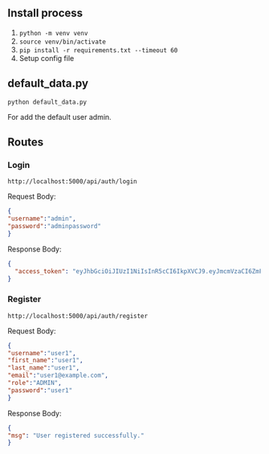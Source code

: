 
## Install process
1. `python -m venv venv`
2. `source venv/bin/activate`
3. `pip install -r requirements.txt --timeout 60`
4. Setup config file

## default_data.py
```
python default_data.py
```

For add the default user admin.

## Routes

### Login

`http://localhost:5000/api/auth/login`

Request Body:
```json
{
"username":"admin",
"password":"adminpassword"
}
```
Response Body:
```json
{
  "access_token": "eyJhbGciOiJIUzI1NiIsInR5cCI6IkpXVCJ9.eyJmcmVzaCI6ZmFsc2UsImlhdCI6MTcyMjUyMjM1NiwianRpIjoiMWIwMWQzZmUtMjc5OC00MTAxLWFhNzktYjM0YmI4NzU0MjFjIiwidHlwZSI6ImFjY2VzcyIsInN1YiI6eyJpZCI6MSwicm9sZSI6IkFETUlOIn0sIm5iZiI6MTcyMjUyMjM1NiwiY3NyZiI6IjljMmRiNWNkLTM0ZTEtNDI0MC04YjdmLWM1ODk0MTM4ZTRiZSIsImV4cCI6MTcyMjUyMzI1Nn0.xnJXlibyBWUSMW21lJe-_547a8rkrXCXwDV3wJvzgjk"
}
```

### Register
`http://localhost:5000/api/auth/register`

Request Body:
```json
{
"username":"user1",
"first_name":"user1",
"last_name":"user1",
"email":"user1@example.com",
"role":"ADMIN",
"password":"user1"
}
```
Response Body:
```json
{
"msg": "User registered successfully."
}
```
